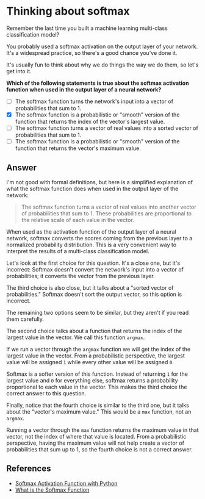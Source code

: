# Thinking about softmax

Remember the last time you built a machine learning multi-class classification model?

You probably used a softmax activation on the output layer of your network. It's a widespread practice, so there's a good chance you've done it.

It's usually fun to think about why we do things the way we do them, so let's get into it.

**Which of the following statements is true about the softmax activation function when used in the output layer of a neural network?**

- [ ] The softmax function turns the network's input into a vector of probabilities that sum to 1.
- [x] The softmax function is a probabilistic or "smooth" version of the function that returns the index of the vector's largest value.
- [ ] The softmax function turns a vector of real values into a sorted vector of probabilities that sum to 1.
- [ ] The softmax function is a probabilistic or "smooth" version of the function that returns the vector's maximum value.

## Answer

I'm not good with formal definitions, but here is a simplified explanation of what the softmax function does when used in the output layer of the network:
> The softmax function turns a vector of real values into another vector of probabilities that sum to 1. These probabilities are proportional to the relative scale of each value in the vector.

When used as the activation function of the output layer of a neural network, softmax converts the scores coming from the previous layer to a normalized probability distribution. This is a very convenient way to interpret the results of a multi-class classification model.

Let's look at the first choice for this question. It's a close one, but it's incorrect: Softmax doesn't convert the network's input into a vector of probabilities; it converts the vector from the previous layer.

The third choice is also close, but it talks about a "sorted vector of probabilities." Softmax doesn't sort the output vector, so this option is incorrect.

The remaining two options seem to be similar, but they aren't if you read them carefully.

The second choice talks about a function that returns the index of the largest value in the vector. We call this function `argmax`.

If we run a vector through the `argmax` function we will get the index of the largest value in the vector. From a probabilistic perspective, the largest value will be assigned `1` while every other value will be assigned `0`.

Softmax is a softer version of this function. Instead of returning `1` for the largest value and `0` for everything else, softmax returns a probability proportional to each value in the vector. This makes the third choice the correct answer to this question.

Finally, notice that the fourth choice is similar to the third one, but it talks about the "vector's maximum value." This would be a `max` function, not an `argmax`.

Running a vector through the `max` function returns the maximum value in that vector, not the index of where that value is located. From a probabilistic perspective, having the maximum value will not help create a vector of probabilities that sum up to 1, so the fourth choice is not a correct answer.

## References

- [Softmax Activation Function with Python](https://machinelearningmastery.com/softmax-activation-function-with-python/)
- [What is the Softmax Function](https://deepai.org/machine-learning-glossary-and-terms/softmax-layer)
